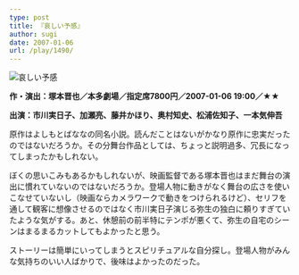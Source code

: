 ```yaml
---
type: post
title: 『哀しい予感』
author: sugi
date: 2007-01-06
url: /play/1490/
---
```

<img src="/images/play/20070106.jpg" alt="哀しい予感" class="alignleft" />

**作・演出：塚本晋也／本多劇場／指定席7800円／2007-01-06 19:00／★★**

**出演：市川実日子、加瀬亮、藤井かほり、奥村知史、松浦佐知子、一本気伸吾**

原作はよしもとばななの同名小説。読んだことはないがかなり原作に忠実だったのではないだろうか。その分舞台作品としては、ちょっと説明過多、冗長になってしまったかもしれない。

ぼくの思いこみもあるかもしれないが、映画監督である塚本晋也はまだ舞台の演出に慣れていないのではないだろうか。登場人物に動きがなく舞台の広さを使いこなせていないし（映画ならカメラワークで動きをつけられるけど）、セリフを通して観客に想像させるのではなく市川実日子演じる弥生の独白に頼りすぎていたような気がする。あと、休憩前の前半特にテンポが悪くて、弥生の自宅のシーンはまるまるカットしてもよかったと思う。

ストーリーは簡単にいってしまうとスピリチュアルな自分探し。登場人物がみんな気持ちのいい人ばかりで、後味はよかったのだった。
